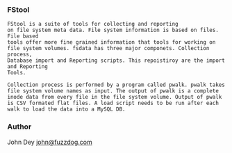 ### FStool ###

    FStool is a suite of tools for collecting and reporting 
    on file system meta data. File system information is based on files. File based 
    tools offer more fine grained information that tools for working on 
    file system volumes. fsdata has three major componets. Collection process, 
    Database import and Reporting scripts. This repoistiroy are the import and Reporting
    Tools.
    
    Collection process is performed by a program called pwalk. pwalk takes
    file system volume names as input. The output of pwalk is a complete
    inode data from every file in the file system volume. Output of pwalk
    is CSV formated flat files. A load script needs to be run after each 
    walk to load the data into a MySQL DB.

### Author ####
John Dey john@fuzzdog.com
